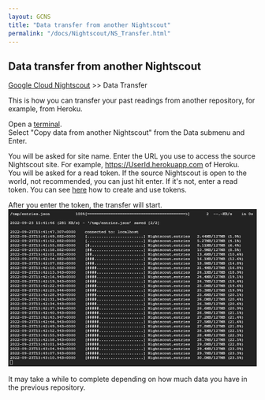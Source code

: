```yaml
---
layout: GCNS
title: "Data transfer from another Nightscout"
permalink: "/docs/Nightscout/NS_Transfer.html"
---
```


## Data transfer from another Nightscout
[Google Cloud Nightscout](./GoogleCloud.md) >> Data Transfer  
  
This is how you can transfer your past readings from another repository, for example, from Heroku.    
  
Open a [terminal](./Terminal.md).  
Select "Copy data from another Nightscout" from the Data submenu and Enter.  
  
You will be asked for site name.  Enter the URL you use to access the source Nightscout site.  For example, https://UserId.herokuapp.com of Heroku.  
You will be asked for a read token.  If the source Nightscout is open to the world, not recommended, you can just hit enter.  If it's not, enter a read token.  You can see [here](./NS_Followers.md) how to create and use tokens.  
  
After you enter the token, the transfer will start.  
![](./images/Transfer.png)  
  
It may take a while to complete depending on how much data you have in the previous repository.    
  
